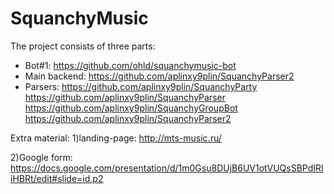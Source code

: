 # SquanchyMusic
The project consists of three parts:
- Bot#1:
https://github.com/ohld/squanchymusic-bot
- Main backend:
https://github.com/aplinxy9plin/SquanchyParser2
- Parsers:
https://github.com/aplinxy9plin/SquanchyParty
https://github.com/aplinxy9plin/SquanchyParser
https://github.com/aplinxy9plin/SquanchyGroupBot
https://github.com/aplinxy9plin/SquanchyParser2


Extra material:
1)landing-page:
http://mts-music.ru/

2)Google form:
https://docs.google.com/presentation/d/1m0Gsu8DUjB6UV1otVUQsSBPdIRIiHBRt/edit#slide=id.p2


